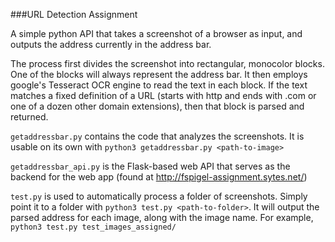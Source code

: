###URL Detection Assignment

A simple python API that takes a screenshot of a browser as input, and outputs the address currently in the address bar.

The process first divides the screenshot into rectangular, monocolor blocks. One of the blocks will always represent the address bar. It then employs google's Tesseract OCR engine to read the text in each block. If the text matches a fixed definition of a URL (starts with http and ends with .com or one of a dozen other domain extensions), then that block is parsed and returned.

`getaddressbar.py` contains the code that analyzes the screenshots. It is usable on its own with `python3 getaddressbar.py <path-to-image>`

`getaddressbar_api.py` is the Flask-based web API that serves as the backend for the web app (found at http://fspigel-assignment.sytes.net/)

`test.py` is used to automatically process a folder of screenshots. Simply point it to a folder with `python3 test.py <path-to-folder>`. It will output the parsed address for each image, along with the image name. For example, `python3 test.py test_images_assigned/`

